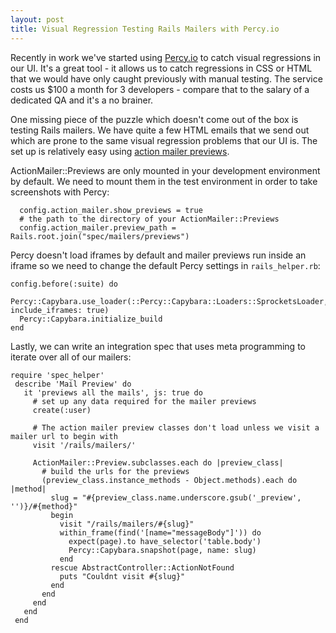 ```yaml
---
layout: post
title: Visual Regression Testing Rails Mailers with Percy.io
---
```


Recently in work we've started using [Percy.io](https://percy.io/) to catch visual regressions in our UI. It's a great tool - it allows us to catch regressions in CSS or HTML that we would have only caught previously with manual testing. The service costs us $100 a month for 3 developers - compare that to the salary of a dedicated QA and it's a no brainer.

One missing piece of the puzzle which doesn't come out of the box is testing Rails mailers. We have quite a few HTML emails that we send out which are prone to the same visual regression problems that our  UI is. The set up is relatively easy using [action mailer previews](http://guides.rubyonrails.org/4_1_release_notes.html#action-mailer-previews).

ActionMailer::Previews are only mounted in your development environment by default. We need to mount them in the test environment in order to take screenshots with Percy:

```
  config.action_mailer.show_previews = true
  # the path to the directory of your ActionMailer::Previews
  config.action_mailer.preview_path = Rails.root.join("spec/mailers/previews")
```

Percy doesn't load iframes by default and mailer previews run inside an iframe so we need to change the default Percy settings in `rails_helper.rb`:

```
config.before(:suite) do
  Percy::Capybara.use_loader(::Percy::Capybara::Loaders::SprocketsLoader, include_iframes: true)
  Percy::Capybara.initialize_build
end
```

Lastly, we can write an integration spec that uses meta programming to iterate over all of our mailers:

```
require 'spec_helper'
 describe 'Mail Preview' do
   it 'previews all the mails', js: true do
     # set up any data required for the mailer previews
     create(:user)
 
     # The action mailer preview classes don't load unless we visit a mailer url to begin with
     visit '/rails/mailers/'

     ActionMailer::Preview.subclasses.each do |preview_class|
       # build the urls for the previews
       (preview_class.instance_methods - Object.methods).each do |method|
         slug = "#{preview_class.name.underscore.gsub('_preview', '')}/#{method}"
         begin
           visit "/rails/mailers/#{slug}"
           within_frame(find('[name="messageBody"]')) do
             expect(page).to have_selector('table.body')
             Percy::Capybara.snapshot(page, name: slug)
           end
         rescue AbstractController::ActionNotFound
           puts "Couldnt visit #{slug}"
         end
       end
     end
   end
 end
```
